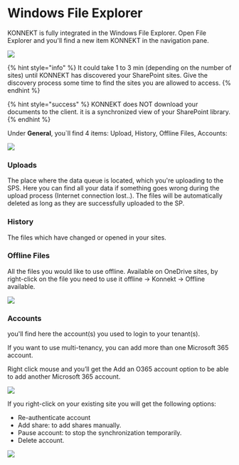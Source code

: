 # Windows File Explorer

KONNEKT is fully integrated in the Windows File Explorer. Open File Explorer and you'll find a new item KONNEKT in the navigation pane.

![](<../.gitbook/assets/2022-07-21 13\_45\_30-Windows Sandbox.png>)

{% hint style="info" %}
It could take 1 to 3 min (depending on the number of sites) until KONNEKT has discovered your SharePoint sites. Give the discovery process some time to find the sites you are allowed to access.
{% endhint %}

{% hint style="success" %}
KONNEKT does NOT download your documents to the client. it is a synchronized view of your SharePoint library.
{% endhint %}

Under **General**, you\`ll find 4 items: Upload, History, Offline Files, Accounts:

![](<../.gitbook/assets/2022-07-21 13\_42\_21-Windows Sandbox (1).png>)

### **Uploads**

The place where the data queue is located, which you're uploading to the SPS. Here you can find all your data if something goes wrong during the upload process (Internet connection lost..). The files will be automatically deleted as long as they are successfully uploaded to the SP.

### **History**

The files which have changed or opened in your sites.

### **Offline Files**

All the files you would like to use offline. Available on OneDrive sites, by right-click on the file you need to use it offline -> Konnekt -> Offline available.

![](<../.gitbook/assets/2021-05-21 17\_03\_26-OneDrive.png>)

### **Accounts**

you'll find here the account(s) you used to login to your tenant(s).

If you want to use multi-tenancy, you can add more than one Microsoft 365 account.

Right click mouse and you’ll get the Add an O365 account option to be able to add another Microsoft 365 account.

![](<../.gitbook/assets/2022-07-21 13\_39\_27-Windows Sandbox.png>)

If you right-click on your existing site you will get the following options:

* Re-authenticate account
* Add share: to add shares manually.
* Pause account: to stop the synchronization temporarily.
* Delete account.

![](<../.gitbook/assets/2022-07-21 13\_29\_24-Windows.png>)

###
